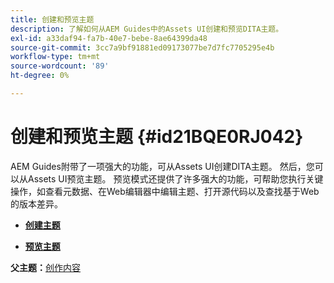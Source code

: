```yaml
---
title: 创建和预览主题
description: 了解如何从AEM Guides中的Assets UI创建和预览DITA主题。
exl-id: a33daf94-fa7b-40e7-bebe-8ae64399da48
source-git-commit: 3cc7a9bf91881ed09173077be7d7fc7705295e4b
workflow-type: tm+mt
source-wordcount: '89'
ht-degree: 0%

---
```


# 创建和预览主题 {#id21BQE0RJ042}

AEM Guides附带了一项强大的功能，可从Assets UI创建DITA主题。 然后，您可以从Assets UI预览主题。 预览模式还提供了许多强大的功能，可帮助您执行关键操作，如查看元数据、在Web编辑器中编辑主题、打开源代码以及查找基于Web的版本差异。

- **[创建主题](web-editor-create-topics.md)**

- **[预览主题](web-editor-preview-topics.md)**


**父主题：**[&#x200B;创作内容](authoring-content.md)
